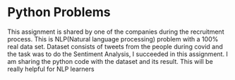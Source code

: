 # Python Problems
This assignment is shared by one of the companies during the recruitment process. This is NLP(Natural language processing) problem with a 100% real data set. Dataset consists of tweets from the people during covid and the task was to do the Sentiment Analysis, I succeeded in this assignment. I am sharing the python code with the dataset and its result. This will be really helpful for NLP learners
